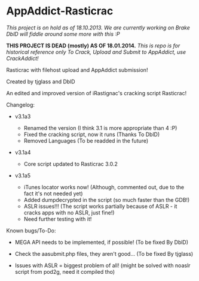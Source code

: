 AppAddict-Rasticrac
===================

*This project is on hold as of 18.10.2013.*
*We are currently working on Brake*
*DblD will fiddle around some more with this :P*

<b>THIS PROJECT IS DEAD (mostly) AS OF 18.01.2014.</b>
*This is repo is for historical reference only*
*To Crack, Upload and Submit to AppAddict, use CrackAddict!*

Rasticrac with filehost upload and AppAddict submission!

Created by tjglass and DblD

An edited and improved version of iRastignac's cracking script Rasticrac!

Changelog:

- v3.1a3
	- Renamed the version (I think 3.1 is more appropriate than 4 :P)
	- Fixed the cracking script, now it runs				(Thanks To DblD)
	- Removed Languages							(To be readded in the future)
	
- v3.1a4
	- Core script updated to Rasticrac 3.0.2
	
- v3.1a5
	- iTunes locator works now! (Although, commented out, due to the fact it's not needed yet)
	- Added dumpdecrypted in the script (so much faster than the GDB!)
	- ASLR issues!!! (The script works partially because of ASLR - it cracks apps with no ASLR, just fine!)
	- Need further testing with it!

Known bugs/To-Do:

- MEGA API needs to be implemented, if possible! (To be fixed By DblD)

- Check the aasubmit.php files, they aren't good... (To be fixed By tjglass)

- Issues with ASLR = biggest problem of all! (might be solved with noaslr script from pod2g, need it compiled tho)

